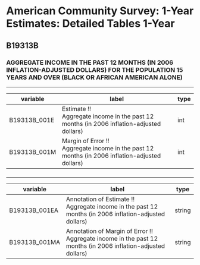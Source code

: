 # American Community Survey: 1-Year Estimates: Detailed Tables 1-Year

## B19313B

### AGGREGATE INCOME IN THE PAST 12 MONTHS (IN 2006 INFLATION-ADJUSTED DOLLARS) FOR THE POPULATION 15 YEARS AND OVER (BLACK OR AFRICAN AMERICAN ALONE)

___

| variable | label | type |
| ----- | ----- | ----- |
| B19313B_001E | Estimate !!<br>Aggregate income in the past 12 months (in 2006 inflation-adjusted dollars) | int |
| B19313B_001M | Margin of Error !!<br>Aggregate income in the past 12 months (in 2006 inflation-adjusted dollars) | int |
### 

___

| variable | label | type |
| ----- | ----- | ----- |
| B19313B_001EA | Annotation of Estimate !!<br>Aggregate income in the past 12 months (in 2006 inflation-adjusted dollars) | string |
| B19313B_001MA | Annotation of Margin of Error !!<br>Aggregate income in the past 12 months (in 2006 inflation-adjusted dollars) | string |

